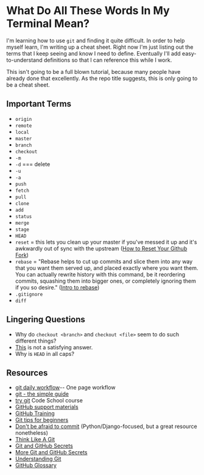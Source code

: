 # What Do All These Words In My Terminal Mean? #

I'm learning how to use `git` and finding it quite difficult. In order to help myself
learn, I'm writing up a cheat sheet. Right now I'm just listing out the 
terms that I keep seeing and know I need to define. Eventually I'll add
easy-to-understand definitions so that I can reference this while I work.

This isn't going to be a full blown tutorial, because many people have already done 
that excellently. As the repo title suggests, this is only going to be a cheat sheet.

## Important Terms ##

- `origin`
- `remote`
- `local`
- `master`
- `branch`
- `checkout`
- `-m`
- `-d` === delete
- `-u`
- `-a`
- `push`
- `fetch`
- `pull`
- `clone`
- `add`
- `status`
- `merge`
- `stage`
- `HEAD`
- `reset` = this lets you clean up your master if you've messed it up and it's awkwardly out of sync with the upstream ([How to Reset Your Github Fork](http://scribu.net/blog/resetting-your-github-fork.html))
- `rebase` = "Rebase helps to cut up commits and slice them into any way that you want them served up, and placed exactly where you want them. You can actually rewrite history with this command, be it reordering commits, squashing them into bigger ones, or completely ignoring them if you so desire." ([Intro to rebase](http://gitready.com/intermediate/2009/01/31/intro-to-rebase.html))
- `.gitignore`
- `diff`

## Lingering Questions ##

- Why do `checkout <branch>` and `checkout <file>` seem to do such different things?
 - [This](http://stevelosh.com/blog/2013/04/git-koans/#one-thing-well) is not a satisfying answer.
- Why is `HEAD` in all caps?

## Resources ##

- [git daily workflow](https://www.sonassi.com/wp-content/uploads/2012/07/simple_git_daily_workflow.pdf)-- One page workflow
- [git - the simple guide](http://rogerdudler.github.io/git-guide/)
- [try git](http://try.github.io/) Code School course
- [GitHub support materials](https://help.github.com/)
- [GitHub Training](http://training.github.com/web/git-foundations/)
- [Git tips for beginners](http://markjberger.com/blog/git-tips-for-beginners-interested-in-open-source)
- [Don't be afraid to commit](http://dont-be-afraid-to-commit.readthedocs.org/en/latest/) (Python/Django-focused, but a great resource nonetheless)
- [Think Like A Git](http://think-like-a-git.net)
- [Git and GitHub Secrets](http://zachholman.com/talk/git-github-secrets/)
- [More Git and GitHub Secrets](http://zachholman.com/talk/more-git-and-github-secrets/)
- [Understanding Git](http://www.sbf5.com/~cduan/technical/git/)
- [GitHub Glossary](https://help.github.com/articles/github-glossary)
